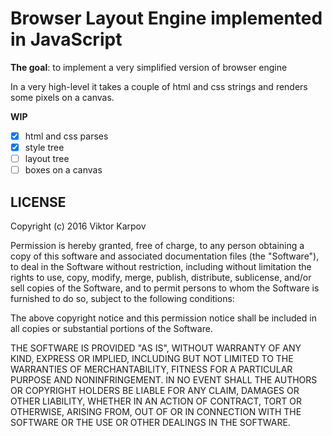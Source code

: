 # Browser Layout Engine implemented in JavaScript

**The goal**: to implement a very simplified version of browser engine

In a very high-level it takes a couple of html and css strings and renders some pixels on a canvas.

**WIP**

- [x] html and css parses
- [x] style tree
- [ ] layout tree
- [ ] boxes on a canvas

## LICENSE

Copyright (c) 2016 Viktor Karpov


Permission is hereby granted, free of charge, to any person obtaining a copy of this software and associated documentation files (the "Software"), to deal in the Software without restriction, including without limitation the rights to use, copy, modify, merge, publish, distribute, sublicense, and/or sell copies of the Software, and to permit persons to whom the Software is furnished to do so, subject to the following conditions:

The above copyright notice and this permission notice shall be included in all copies or substantial portions of the Software.

THE SOFTWARE IS PROVIDED "AS IS", WITHOUT WARRANTY OF ANY KIND, EXPRESS OR IMPLIED, INCLUDING BUT NOT LIMITED TO THE WARRANTIES OF MERCHANTABILITY, FITNESS FOR A PARTICULAR PURPOSE AND NONINFRINGEMENT. IN NO EVENT SHALL THE AUTHORS OR COPYRIGHT HOLDERS BE LIABLE FOR ANY CLAIM, DAMAGES OR OTHER LIABILITY, WHETHER IN AN ACTION OF CONTRACT, TORT OR OTHERWISE, ARISING FROM, OUT OF OR IN CONNECTION WITH THE SOFTWARE OR THE USE OR OTHER DEALINGS IN THE SOFTWARE.

